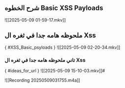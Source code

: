 ## شرح الخطوه Basic XSS Payloads
![[2025-05-09 01-59-17.mkv]]


## ملحوظه هامه جدا في ثغره ال Xss
{  #XSS_Basic_psyloads }
![[2025-05-09 02-20-34.mkv]]
### تاني ملحوظه هامه جدا في ثغره ال Xss 
{ #ideas_for_url  }
![[2025-05-09 15-10-03.mkv]]#





![[Recording 20250509031755.m4a]]